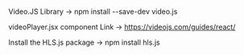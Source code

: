 Video.JS Library ->
                    npm install --save-dev video.js


videoPlayer.jsx component Link ->
                                    https://videojs.com/guides/react/


Install the HLS.js package ->
                                npm install hls.js